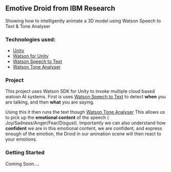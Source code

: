 
## Emotive Droid from IBM Research

Showing how to intelligently animate a 3D model using Watson Speech to Text & Tone Analyser

### Technologies used:

* [Unity](https://unity3d.com/)
* [Watson for Unity](https://github.com/watson-developer-cloud/unity-sdk)
* [Watson Speech to Text](https://www.ibm.com/watson/services/speech-to-text/)
* [Watson Tone Analyser](https://www.ibm.com/watson/services/tone-analyzer/)

### Project
This project uses Watson SDK for Unity to invoke multiple cloud based watosn AI systems. First is uses [Watson Speech to Text](https://www.ibm.com/watson/services/speech-to-text/) to detect **when** you are talking, and then **what** you are saying.

Using this it then runs the text though [Watson Tone Analyser](https://www.ibm.com/watson/services/tone-analyzer/) This allows us to pick up the **emotional content** of the speech ( Joy/Sadness/Anger/Fear/Disgust). Importantly we can also understand how **confident** we are in this emotional content, we are confident, and express enough of the emotion, the Droid in our animation scene will then react to your emotions. 

### Getting Started

Coming Soon....
